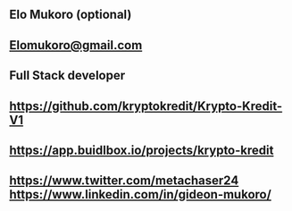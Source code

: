 ## <KryptoKredit>
  

## Elo Mukoro (optional)

## Elomukoro@gmail.com

## Full Stack developer

## https://github.com/kryptokredit/Krypto-Kredit-V1

## https://app.buidlbox.io/projects/krypto-kredit

## https://www.twitter.com/metachaser24 https://www.linkedin.com/in/gideon-mukoro/
